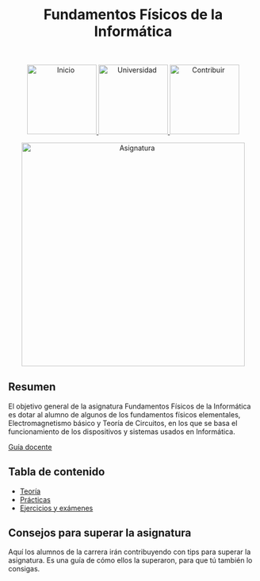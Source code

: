 <h1 align="center"> Fundamentos Físicos de la Informática </h1> <br>
<p align="center">
          <a 		href="../../../../README.md">
  <img alt="Inicio" title="Inicio" src="../../../../imagenes/boton-inicio.png" width="140">
  </a>
      <a 		href="../../../README.md">
  <img alt="Universidad" title="Universidad" src="../../../../imagenes/boton-universidad.png" width="140">
  </a>
        <a 		href="../../../../doc/CONTRIBUIR.md">
  <img alt="Contribuir" title="Contribuir" src="../../../../imagenes/boton-contribuir.png" width="140">
  </a>
</p>
<p align="center">
    <img alt="Asignatura" title="Asignatura" src="../../../../imagenes/asignatura.png" width="450">
</p>



## Resumen

El objetivo general de la asignatura Fundamentos Físicos de la Informática es dotar al alumno de algunos de los fundamentos físicos elementales, Electromagnetismo básico y Teoría de Circuitos, en los que se basa el funcionamiento de los dispositivos y sistemas usados en Informática.

[Guía docente](https://uvirtual.ujaen.es/pub/es/informacionacademica/catalogoguiasdocentes/p/2019-20/4/133A)



## Tabla de contenido

- [Teoría](Teoría)
- [Prácticas](Prácticas)
- [Ejercicios y exámenes](Apoyo)



## Consejos para superar la asignatura

Aquí los alumnos de la carrera irán contribuyendo con tips para superar la asignatura. Es una guía de cómo ellos la superaron, para que tú también lo consigas. 
